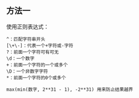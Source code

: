## 方法一  

使用正则表达式：  

```
^：匹配字符串开头
[\+\-]：代表一个+字符或-字符
?：前面一个字符可有可无
\d：一个数字
+：前面一个字符的一个或多个
\D：一个非数字字符
*：前面一个字符的0个或多个

max(min(数字, 2**31 - 1), -2**31) 用来防止结果越界
```
